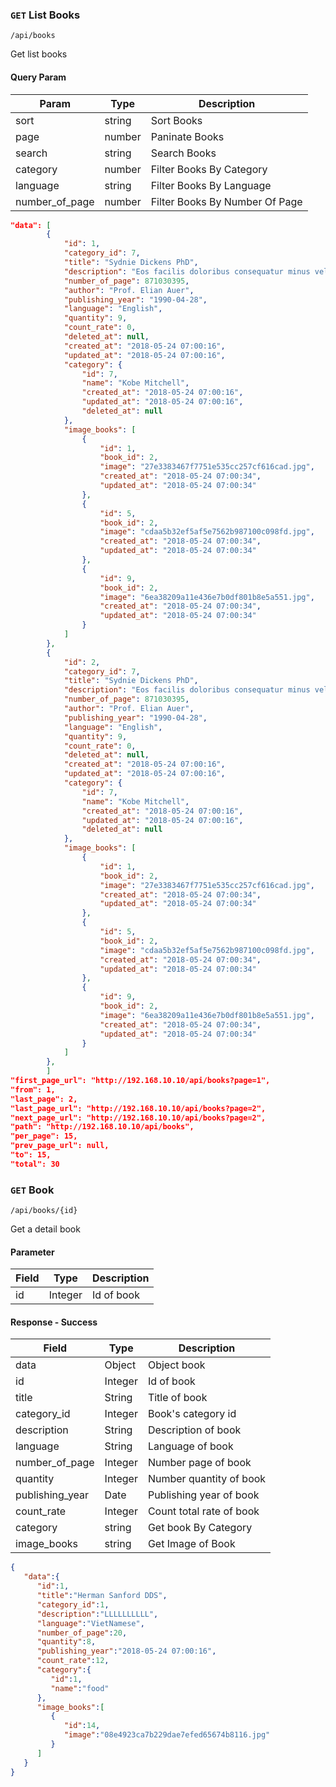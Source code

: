 ### `GET` List Books
```
/api/books
```
Get list books

#### Query Param
| Param | Type | Description |
|---|---|---|
| sort | string | Sort Books |
| page | number | Paninate Books |
| search | string | Search Books |
| category | number | Filter Books By Category |
| language | string | Filter Books By Language |
| number_of_page | number | Filter Books By Number Of Page |

```json
"data": [
        {
            "id": 1,
            "category_id": 7,
            "title": "Sydnie Dickens PhD",
            "description": "Eos facilis doloribus consequatur minus velit dolor. Fugit itaque corrupti et ab. Atque eum hic ipsam esse rerum. Est mollitia aliquid facilis sit.",
            "number_of_page": 871030395,
            "author": "Prof. Elian Auer",
            "publishing_year": "1990-04-28",
            "language": "English",
            "quantity": 9,
            "count_rate": 0,
            "deleted_at": null,
            "created_at": "2018-05-24 07:00:16",
            "updated_at": "2018-05-24 07:00:16",
            "category": {
                "id": 7,
                "name": "Kobe Mitchell",
                "created_at": "2018-05-24 07:00:16",
                "updated_at": "2018-05-24 07:00:16",
                "deleted_at": null
            },
            "image_books": [
                {
                    "id": 1,
                    "book_id": 2,
                    "image": "27e3383467f7751e535cc257cf616cad.jpg",
                    "created_at": "2018-05-24 07:00:34",
                    "updated_at": "2018-05-24 07:00:34"
                },
                {
                    "id": 5,
                    "book_id": 2,
                    "image": "cdaa5b32ef5af5e7562b987100c098fd.jpg",
                    "created_at": "2018-05-24 07:00:34",
                    "updated_at": "2018-05-24 07:00:34"
                },
                {
                    "id": 9,
                    "book_id": 2,
                    "image": "6ea38209a11e436e7b0df801b8e5a551.jpg",
                    "created_at": "2018-05-24 07:00:34",
                    "updated_at": "2018-05-24 07:00:34"
                }
            ]
        },
        {
            "id": 2,
            "category_id": 7,
            "title": "Sydnie Dickens PhD",
            "description": "Eos facilis doloribus consequatur minus velit dolor. Fugit itaque corrupti et ab. Atque eum hic ipsam esse rerum. Est mollitia aliquid facilis sit.",
            "number_of_page": 871030395,
            "author": "Prof. Elian Auer",
            "publishing_year": "1990-04-28",
            "language": "English",
            "quantity": 9,
            "count_rate": 0,
            "deleted_at": null,
            "created_at": "2018-05-24 07:00:16",
            "updated_at": "2018-05-24 07:00:16",
            "category": {
                "id": 7,
                "name": "Kobe Mitchell",
                "created_at": "2018-05-24 07:00:16",
                "updated_at": "2018-05-24 07:00:16",
                "deleted_at": null
            },
            "image_books": [
                {
                    "id": 1,
                    "book_id": 2,
                    "image": "27e3383467f7751e535cc257cf616cad.jpg",
                    "created_at": "2018-05-24 07:00:34",
                    "updated_at": "2018-05-24 07:00:34"
                },
                {
                    "id": 5,
                    "book_id": 2,
                    "image": "cdaa5b32ef5af5e7562b987100c098fd.jpg",
                    "created_at": "2018-05-24 07:00:34",
                    "updated_at": "2018-05-24 07:00:34"
                },
                {
                    "id": 9,
                    "book_id": 2,
                    "image": "6ea38209a11e436e7b0df801b8e5a551.jpg",
                    "created_at": "2018-05-24 07:00:34",
                    "updated_at": "2018-05-24 07:00:34"
                }
            ]
        },
        ]
"first_page_url": "http://192.168.10.10/api/books?page=1",
"from": 1,
"last_page": 2,
"last_page_url": "http://192.168.10.10/api/books?page=2",
"next_page_url": "http://192.168.10.10/api/books?page=2",
"path": "http://192.168.10.10/api/books",
"per_page": 15,
"prev_page_url": null,
"to": 15,
"total": 30
```

### `GET` Book

```
/api/books/{id}
```
Get a detail book
#### Parameter
| Field | Type | Description |
|-------|------|-------------|
| id | Integer | Id of book |


#### Response - Success
| Field | Type | Description |
|-------|------|-------------|
| data | Object | Object book |
| id | Integer | Id of book |
| title | String | Title of book |
| category_id | Integer | Book's category id |
| description | String | Description of book |
| language | String | Language of book |
| number_of_page | Integer | Number page of book |
| quantity | Integer | Number quantity of book |
| publishing_year | Date | Publishing year of book |
| count_rate | Integer | Count total rate of book |
| category | string | Get book By Category |
| image_books | string | Get Image of Book |

```json
{
   "data":{
      "id":1,
      "title":"Herman Sanford DDS",
      "category_id":1,
      "description":"LLLLLLLLLL",
      "language":"VietNamese",
      "number_of_page":20,
      "quantity":8,
      "publishing_year":"2018-05-24 07:00:16",
      "count_rate":12,
      "category":{
         "id":1,
         "name":"food"
      },
      "image_books":[
         {
            "id":14,
            "image":"08e4923ca7b229dae7efed65674b8116.jpg"
         }
      ]
   }
}
```
